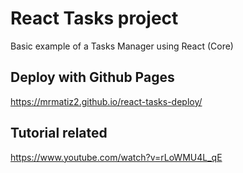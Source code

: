 # React Tasks project
Basic example of a Tasks Manager using React (Core)

## Deploy with Github Pages
https://mrmatiz2.github.io/react-tasks-deploy/

## Tutorial related
https://www.youtube.com/watch?v=rLoWMU4L_qE
